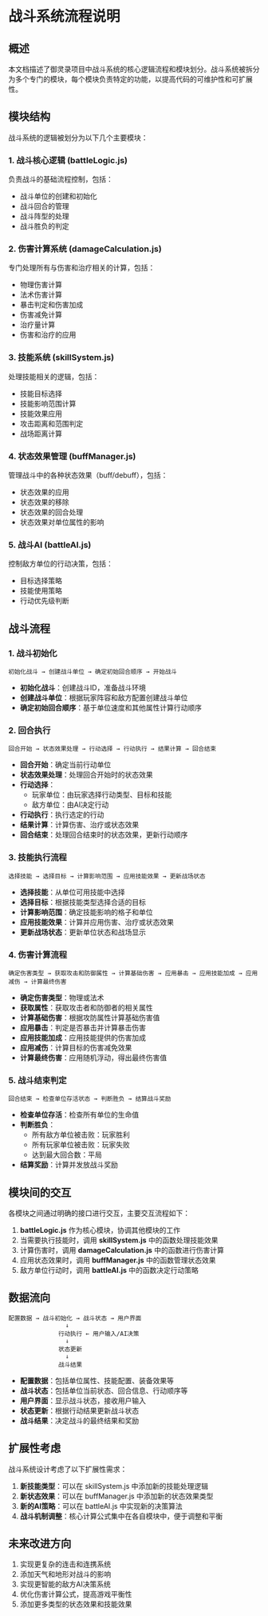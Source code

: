 # 战斗系统流程说明

## 概述

本文档描述了御灵录项目中战斗系统的核心逻辑流程和模块划分。战斗系统被拆分为多个专门的模块，每个模块负责特定的功能，以提高代码的可维护性和可扩展性。

## 模块结构

战斗系统的逻辑被划分为以下几个主要模块：

### 1. 战斗核心逻辑 (battleLogic.js)

负责战斗的基础流程控制，包括：
- 战斗单位的创建和初始化
- 战斗回合的管理
- 战斗阵型的处理
- 战斗胜负的判定

### 2. 伤害计算系统 (damageCalculation.js)

专门处理所有与伤害和治疗相关的计算，包括：
- 物理伤害计算
- 法术伤害计算
- 暴击判定和伤害加成
- 伤害减免计算
- 治疗量计算
- 伤害和治疗的应用

### 3. 技能系统 (skillSystem.js)

处理技能相关的逻辑，包括：
- 技能目标选择
- 技能影响范围计算
- 技能效果应用
- 攻击距离和范围判定
- 战场距离计算

### 4. 状态效果管理 (buffManager.js)

管理战斗中的各种状态效果（buff/debuff），包括：
- 状态效果的应用
- 状态效果的移除
- 状态效果的回合处理
- 状态效果对单位属性的影响

### 5. 战斗AI (battleAI.js)

控制敌方单位的行动决策，包括：
- 目标选择策略
- 技能使用策略
- 行动优先级判断

## 战斗流程

### 1. 战斗初始化

```
初始化战斗 → 创建战斗单位 → 确定初始回合顺序 → 开始战斗
```

- **初始化战斗**：创建战斗ID，准备战斗环境
- **创建战斗单位**：根据玩家阵容和敌方配置创建战斗单位
- **确定初始回合顺序**：基于单位速度和其他属性计算行动顺序

### 2. 回合执行

```
回合开始 → 状态效果处理 → 行动选择 → 行动执行 → 结果计算 → 回合结束
```

- **回合开始**：确定当前行动单位
- **状态效果处理**：处理回合开始时的状态效果
- **行动选择**：
  - 玩家单位：由玩家选择行动类型、目标和技能
  - 敌方单位：由AI决定行动
- **行动执行**：执行选定的行动
- **结果计算**：计算伤害、治疗或状态效果
- **回合结束**：处理回合结束时的状态效果，更新行动顺序

### 3. 技能执行流程

```
选择技能 → 选择目标 → 计算影响范围 → 应用技能效果 → 更新战场状态
```

- **选择技能**：从单位可用技能中选择
- **选择目标**：根据技能类型选择合适的目标
- **计算影响范围**：确定技能影响的格子和单位
- **应用技能效果**：计算并应用伤害、治疗或状态效果
- **更新战场状态**：更新单位状态和战场显示

### 4. 伤害计算流程

```
确定伤害类型 → 获取攻击和防御属性 → 计算基础伤害 → 应用暴击 → 应用技能加成 → 应用减伤 → 计算最终伤害
```

- **确定伤害类型**：物理或法术
- **获取属性**：获取攻击者和防御者的相关属性
- **计算基础伤害**：根据攻防属性计算基础伤害值
- **应用暴击**：判定是否暴击并计算暴击伤害
- **应用技能加成**：应用技能提供的伤害加成
- **应用减伤**：计算目标的伤害减免效果
- **计算最终伤害**：应用随机浮动，得出最终伤害值

### 5. 战斗结束判定

```
回合结束 → 检查单位存活状态 → 判断胜负 → 结算战斗奖励
```

- **检查单位存活**：检查所有单位的生命值
- **判断胜负**：
  - 所有敌方单位被击败：玩家胜利
  - 所有玩家单位被击败：玩家失败
  - 达到最大回合数：平局
- **结算奖励**：计算并发放战斗奖励

## 模块间的交互

各模块之间通过明确的接口进行交互，主要交互流程如下：

1. **battleLogic.js** 作为核心模块，协调其他模块的工作
2. 当需要执行技能时，调用 **skillSystem.js** 中的函数处理技能效果
3. 计算伤害时，调用 **damageCalculation.js** 中的函数进行伤害计算
4. 应用状态效果时，调用 **buffManager.js** 中的函数管理状态效果
5. 敌方单位行动时，调用 **battleAI.js** 中的函数决定行动策略

## 数据流向

```
配置数据 → 战斗初始化 → 战斗状态 → 用户界面
                ↓
              行动执行 ← 用户输入/AI决策
                ↓
              状态更新
                ↓
              战斗结果
```

- **配置数据**：包括单位属性、技能配置、装备效果等
- **战斗状态**：包括单位当前状态、回合信息、行动顺序等
- **用户界面**：显示战斗状态，接收用户输入
- **状态更新**：根据行动结果更新战斗状态
- **战斗结果**：决定战斗的最终结果和奖励

## 扩展性考虑

战斗系统设计考虑了以下扩展性需求：

1. **新技能类型**：可以在 skillSystem.js 中添加新的技能处理逻辑
2. **新状态效果**：可以在 buffManager.js 中添加新的状态效果类型
3. **新的AI策略**：可以在 battleAI.js 中实现新的决策算法
4. **战斗机制调整**：核心计算公式集中在各自模块中，便于调整和平衡

## 未来改进方向

1. 实现更复杂的连击和连携系统
2. 添加天气和地形对战斗的影响
3. 实现更智能的敌方AI决策系统
4. 优化伤害计算公式，提高游戏平衡性
5. 添加更多类型的状态效果和技能效果
